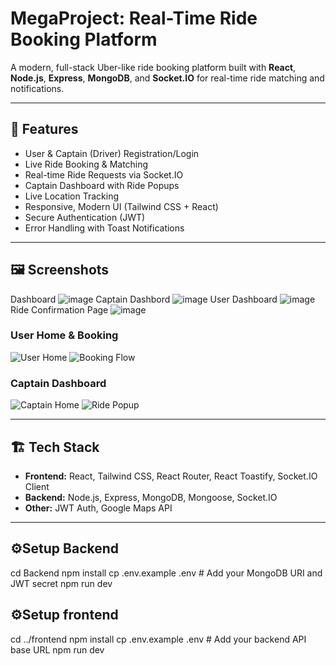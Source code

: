 # MegaProject: Real-Time Ride Booking Platform

A modern, full-stack Uber-like ride booking platform built with **React**, **Node.js**, **Express**, **MongoDB**, and **Socket.IO** for real-time ride matching and notifications.

---

## 🚀 Features

- User & Captain (Driver) Registration/Login
- Live Ride Booking & Matching
- Real-time Ride Requests via Socket.IO
- Captain Dashboard with Ride Popups
- Live Location Tracking
- Responsive, Modern UI (Tailwind CSS + React)
- Secure Authentication (JWT)
- Error Handling with Toast Notifications

---

## 🖼️ Screenshots
Dashboard
![image](https://github.com/user-attachments/assets/46eb8b71-50a6-409f-85c2-7ed189cea77c)
Captain Dashbord 
![image](https://github.com/user-attachments/assets/48befb8b-8935-4a24-88a0-db78ed172215)
User Dashboard
![image](https://github.com/user-attachments/assets/133e7054-e3b6-4cd7-9903-6fb22c4d3729)
Ride Confirmation Page
![image](https://github.com/user-attachments/assets/fb9e4600-1044-4883-b231-b676d07b4655)




### User Home & Booking

![User Home](screenshots/user-home.png)
![Booking Flow](screenshots/booking-flow.png)

### Captain Dashboard

![Captain Home](screenshots/captain-home.png)
![Ride Popup](screenshots/ride-popup.png)

---

## 🏗️ Tech Stack

- **Frontend:** React, Tailwind CSS, React Router, React Toastify, Socket.IO Client
- **Backend:** Node.js, Express, MongoDB, Mongoose, Socket.IO
- **Other:** JWT Auth, Google Maps API

---

## ⚙️Setup Backend
cd Backend
npm install
cp .env.example .env   # Add your MongoDB URI and JWT secret
npm run dev

## ⚙️Setup frontend
cd ../frontend
npm install
cp .env.example .env   # Add your backend API base URL
npm run dev

